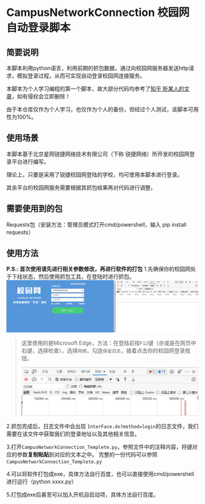 # CampusNetworkConnection 校园网自动登录脚本
## 简要说明
本脚本利用python语言，利用前期的抓包数据，通过向校园网服务器发送http请求，模拟登录过程，从而可实现自动登录校园网连接服务。

本脚本为个人学习编程的第一个脚本，故大部分代码均参考了[知乎 昕某人的文章](https://zhuanlan.zhihu.com/p/500156164)，如有侵权会立即删除！

由于本仓库仅作为个人学习，也仅作为个人的备份，但经过个人测试，该脚本可用性为100%。
## 使用场景
本脚本基于北京星网锐捷网络技术有限公司（下称 锐捷网络）所开发的校园网登录平台进行编写。

理论上，只要是采用了锐捷校园网登陆的学校，均可使用本脚本进行登录。

其余平台的校园网服务需要根据其抓包结果再对代码进行调整。
## 需要使用到的包
Requests包（安装方法：管理员模式打开cmd/powershell，输入 pip install requests）
## 使用方法
**P.S.: 首次使用请先进行相关参数修改，再进行软件的打包**
1.先确保你的校园网处于下线状态，然后使用抓包工具，在登陆时进行抓包。
![](/image/Disconnect.png)
>这里使用的是Microsoft Edge，方法：在登陆前按`F12`键（亦或是在网页中右键，选择检查），选择`网络`，勾选`保留日志`，接着点击你的校园网登录按钮。
>
>![](/image/Edge.png)

2.抓包完成后，日志文件中会出现 `InterFace.do?method=login`的日志文件，我们需要在该文件中获取我们的登录地址以及其他相关信息。

3.打开`CampusNetworkConnection_Templete.py`，参照文件中的注释内容，将键对应的参数**复制粘贴**到对应的文本之中。
完整的一份代码可以参照`CampusNetworkConnection_Templete.py`

4.可以将软件打包成exe，具体方法自行百度，也可以直接使用cmd/powershell进行运行（python xxxx.py）

5.打包成exe后甚至可以加入开机自启动项，具体方法自行百度。
